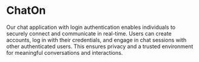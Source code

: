 # ChatOn
 Our chat application with login authentication enables individuals to securely connect and communicate in real-time. Users can create accounts, log in with their credentials, and engage in chat sessions with other authenticated users. This ensures privacy and a trusted environment for meaningful conversations and interactions.
